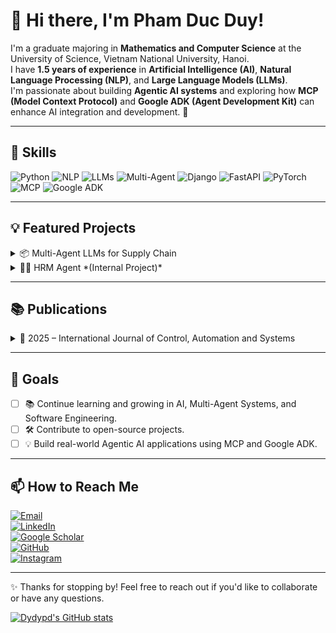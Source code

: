 # 👋 Hi there, I'm **Pham Duc Duy**!

I'm a graduate majoring in **Mathematics and Computer Science** at the University of Science, Vietnam National University, Hanoi.  
I have **1.5 years of experience** in **Artificial Intelligence (AI)**, **Natural Language Processing (NLP)**, and **Large Language Models (LLMs)**.  
I'm passionate about building **Agentic AI systems** and exploring how **MCP (Model Context Protocol)** and **Google ADK (Agent Development Kit)** can enhance AI integration and development. 🚀

---

## 🔧 Skills  

![Python](https://img.shields.io/badge/Python-🐍-blue)
![NLP](https://img.shields.io/badge/NLP-⚡-yellow)
![LLMs](https://img.shields.io/badge/LLMs-🤖-green)
![Multi-Agent](https://img.shields.io/badge/Multi--Agent-🧩-purple)
![Django](https://img.shields.io/badge/Django-Framework-092E20?logo=django)
![FastAPI](https://img.shields.io/badge/FastAPI-Framework-009688?logo=fastapi)
![PyTorch](https://img.shields.io/badge/PyTorch-🔥-red?logo=pytorch)
![MCP](https://img.shields.io/badge/MCP-Model_Context_Protocol-blueviolet)
![Google ADK](https://img.shields.io/badge/Google-ADK-orange?logo=google)

---

## 💡 Featured Projects  

<details>
  <summary>📦 Multi-Agent LLMs for Supply Chain</summary>
  
  - **Description**: Using Multi-Agent Large Language Models in supply chain management to enhance coordination and decision-making.  
  - **Tasks**: Demand forecasting, inventory management, logistics optimization.  
  - **Technologies**: Python, NLP, OpenAI, AutoGen  
  - 🔗 [GitHub Repository](https://github.com/dydypd/chatbotLLMs)  

</details>

<details>
  <summary>🧑‍💼 HRM Agent *(Internal Project)*</summary>
  
  - **Description**: A Human Resource Management (HRM) system powered by Multi-Agent LLMs.  
  - **Features**: CV evaluation, salary negotiation, employee support via AI agents.  
  - **Technologies**: Python, LangChain, MCP, Google ADK  
  - 🔒 Internal use only (not publicly available)  

</details>

---

## 📚 Publications  

<details>
  <summary>📖 2025 – International Journal of Control, Automation and Systems</summary>
  
  - **Hai Xuan Le**, **Van-Tinh Nguyen**, **Linh Ngoc Nguyen**, **Hang Thanh Tran**, **Duy Duc Pham**, **Dang Ngochai Tran** (2025).  
    *An Adaptive Fault-tolerant Control Method for Markovian Jump Systems With Actuator Fault, Dead-zone, and External Disturbance*.  
    **International Journal of Control, Automation and Systems**, 23(3), 704–713.  

    [![DOI](https://img.shields.io/badge/DOI-10.1007%2Fs12555--023--0905--6-blue)](https://doi.org/10.1007/s12555-023-0905-6)

  <details>
    <summary>🔍 Abstract</summary>
    This paper proposes an adaptive fault-tolerant control method for Markovian jump systems in the presence of actuator fault, unknown dead zone, and external disturbance...
  </details>
</details>

---

## 🎯 Goals  

- [ ] 📚 Continue learning and growing in AI, Multi-Agent Systems, and Software Engineering.  
- [ ] 🛠️ Contribute to open-source projects.  
- [ ] 💡 Build real-world Agentic AI applications using MCP and Google ADK.  

---

## 📫 How to Reach Me  

[![Email](https://img.shields.io/badge/Email-duypd3103%40gmail.com-red?logo=gmail)](mailto:duypd3103@gmail.com)  
[![LinkedIn](https://img.shields.io/badge/LinkedIn-Duypd02-blue?logo=linkedin)](https://www.linkedin.com/in/duypd02/)  
[![Google Scholar](https://img.shields.io/badge/Google_Scholar-Profile-lightgrey?logo=googlescholar)](https://scholar.google.com/citations?user=4-krAPsAAAAJ&hl=vi&authuser=1)  
[![GitHub](https://img.shields.io/badge/GitHub-dydypd-black?logo=github)](https://github.com/dydypd)  
[![Instagram](https://img.shields.io/badge/Instagram-@d_fenestra-purple?logo=instagram)](https://instagram.com/d_fenestra)  

---

✨ Thanks for stopping by! Feel free to reach out if you'd like to collaborate or have any questions.  

[![Dydypd's GitHub stats](https://github-readme-stats.vercel.app/api?username=dydypd&show_icons=true&theme=dark)](https://github.com/dydypd/github-readme-stats)
